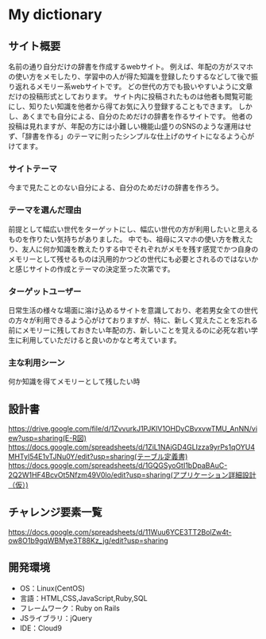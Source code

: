 
# My dictionary

## サイト概要
名前の通り自分だけの辞書を作成するwebサイト。
例えば、年配の方がスマホの使い方をメモしたり、学習中の人が得た知識を登録したりするなどして後で振り返れるメモリー系webサイトです。
どの世代の方でも扱いやすいように文章だけの投稿形式としております。
サイト内に投稿されたものは他者も閲覧可能にし、知りたい知識を他者から得てお気に入り登録することもできます。
しかし、あくまでも自分による、自分のためだけの辞書を作るサイトです。
他者の投稿は見れますが、年配の方には小難しい機能山盛りのSNSのような運用はせず、「辞書を作る」のテーマに則ったシンプルな仕上げのサイトになるよう心がけてます。

### サイトテーマ
今まで見たことのない自分による、自分のためだけの辞書を作ろう。

### テーマを選んだ理由
前提として幅広い世代をターゲットにし、幅広い世代の方が利用したいと思えるものを作りたい気持ちがありました。
中でも、祖母にスマホの使い方を教えたり、友人に何か知識を教えたりする中でそれぞれがメモを残す感覚でかつ自身のメモリーとして残せるものは汎用的かつどの世代にも必要とされるのではないかと感じサイトの作成とテーマの決定至った次第です。

### ターゲットユーザー
日常生活の様々な場面に溶け込めるサイトを意識しており、老若男女全ての世代の方々が利用できるよう心がけておりますが、特に、新しく覚えたことを忘れる前にメモリーに残しておきたい年配の方、新しいことを覚えるのに必死な若い学生に利用していただけると良いのかなと考えています。

### 主な利用シーン
何か知識を得てメモリーとして残したい時

## 設計書
https://drive.google.com/file/d/1ZvvurkJ1PJKlV1OHDyCBvxvwTMU_AnNN/view?usp=sharing(E-R図)
https://docs.google.com/spreadsheets/d/1ZiL1NAjGD4GLIzza9yrPs1qOYU4MHTyI54E1vTJNu0Y/edit?usp=sharing(テーブル定義書)
https://docs.google.com/spreadsheets/d/1GQGSyoGtI1bDpaBAuC-2Q2W1HF4BcvOt5Nfzm49V0lo/edit?usp=sharing(アプリケーション詳細設計（仮）)


## チャレンジ要素一覧
https://docs.google.com/spreadsheets/d/11Wuu6YCE3TT2BolZw4t-ow8O1b9gqWBMye3T88Kz_jg/edit?usp=sharing

## 開発環境
- OS：Linux(CentOS)
- 言語：HTML,CSS,JavaScript,Ruby,SQL
- フレームワーク：Ruby on Rails
- JSライブラリ：jQuery
- IDE：Cloud9
